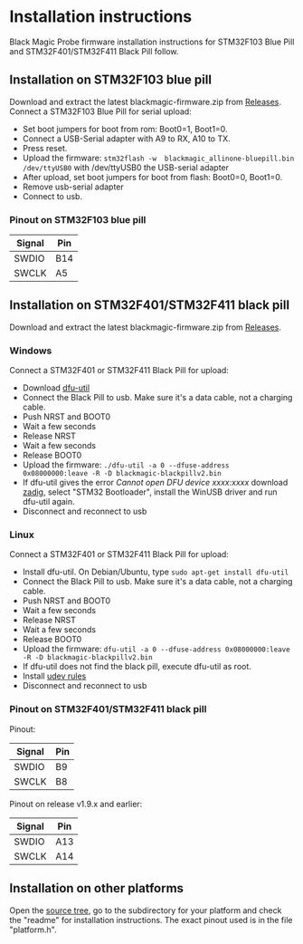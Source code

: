 # Installation instructions

Black Magic Probe firmware installation instructions for STM32F103 Blue Pill and STM32F401/STM32F411 Black Pill follow.

## Installation on STM32F103 blue pill

Download and extract the latest blackmagic-firmware.zip from [Releases](../../releases).
Connect a STM32F103 Blue Pill for serial upload:

- Set boot jumpers for boot from rom: Boot0=1, Boot1=0.
- Connect a USB-Serial adapter with A9 to RX, A10 to TX.
- Press reset.
- Upload the firmware: ``stm32flash -w  blackmagic_allinone-bluepill.bin /dev/ttyUSB0`` with /dev/ttyUSB0 the USB-serial adapter
- After upload, set boot jumpers for boot from flash: Boot0=0, Boot1=0.
- Remove usb-serial adapter
- Connect to usb.

###  Pinout on STM32F103 blue pill

|Signal|Pin|
|---|---|
|SWDIO|B14|
|SWCLK|A5|

## Installation on STM32F401/STM32F411 black pill

Download and extract the latest blackmagic-firmware.zip from [Releases](../../releases).

### Windows
Connect a STM32F401 or STM32F411 Black Pill for upload:

- Download [dfu-util](https://dfu-util.sourceforge.net/)
- Connect the Black Pill to usb. Make sure it's a data cable, not a charging cable.
- Push NRST and BOOT0
- Wait a few seconds
- Release NRST
- Wait a few seconds
- Release BOOT0
- Upload the firmware:
```./dfu-util -a 0 --dfuse-address 0x08000000:leave -R -D blackmagic-blackpillv2.bin```
- If dfu-util gives the error _Cannot open DFU device xxxx:xxxx_ download [zadig](https://zadig.akeo.ie/), select "STM32 Bootloader", install the WinUSB driver and run dfu-util again.
- Disconnect and reconnect to usb

### Linux

Connect a STM32F401 or STM32F411 Black Pill for upload:

- Install dfu-util. On Debian/Ubuntu, type ``sudo apt-get install dfu-util`` 
- Connect the Black Pill to usb.  Make sure it's a data cable, not a charging cable.
- Push NRST and BOOT0
- Wait a few seconds
- Release NRST
- Wait a few seconds
- Release BOOT0
- Upload the firmware:
```dfu-util -a 0 --dfuse-address 0x08000000:leave -R -D blackmagic-blackpillv2.bin```
- If dfu-util does not find the black pill, execute dfu-util as root.
- Install [udev rules](https://github.com/blackmagic-debug/blackmagic/tree/main/driver)
- Disconnect and reconnect to usb

###  Pinout on STM32F401/STM32F411 black pill

Pinout:

|Signal|Pin|
|---|---|
|SWDIO|B9|
|SWCLK|B8|

Pinout on release v1.9.x and earlier:

|Signal|Pin|
|---|---|
|SWDIO|A13|
|SWCLK|A14|

## Installation on other platforms

Open the [source tree](https://github.com/blackmagic-debug/blackmagic/tree/main/src/platforms), go to the subdirectory for your platform and check the "readme" for installation instructions. The exact pinout used is in the file "platform.h".

